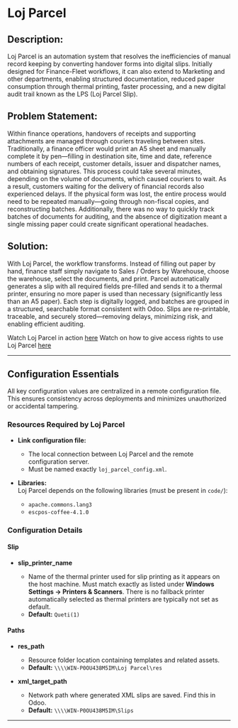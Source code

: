# Loj Parcel

## Description:

Loj Parcel is an automation system that resolves the inefficiencies of manual record keeping by converting handover forms into digital slips. Initially designed for Finance-Fleet workflows, it can also extend to Marketing and other departments, enabling structured documentation, reduced paper consumption through thermal printing, faster processing, and a new digital audit trail known as the LPS (Loj Parcel Slip).

## Problem Statement:

Within finance operations, handovers of receipts and supporting attachments are managed through couriers traveling between sites. Traditionally, a finance officer would print an A5 sheet and manually complete it by pen—filling in destination site, time and date, reference numbers of each receipt, customer details, issuer and dispatcher names, and obtaining signatures. This process could take several minutes, depending on the volume of documents, which caused couriers to wait. As a result, customers waiting for the delivery of financial records also experienced delays. If the physical form was lost, the entire process would need to be repeated manually—going through non-fiscal copies, and reconstructing batches. Additionally, there was no way to quickly track batches of documents for auditing, and the absence of digitization meant a single missing paper could create significant operational headaches.

## Solution:

With Loj Parcel, the workflow transforms. Instead of filling out paper by hand, finance staff simply navigate to Sales / Orders by Warehouse, choose the warehouse, select the documents, and print. Parcel automatically generates a slip with all required fields pre-filled and sends it to a thermal printer, ensuring no more paper is used than necessary (significantly less than an A5 paper). Each step is digitally logged, and batches are grouped in a structured, searchable format consistent with Odoo. Slips are re-printable, traceable, and securely stored—removing delays, minimizing risk, and enabling efficient auditing.

Watch Loj Parcel in action [here](https://youtu.be/EOdn9vTJO7A)
Watch on how to give access rights to use Loj Parcel [here](https://youtu.be/iSmlkO_qKys)

---

## Configuration Essentials

All key configuration values are centralized in a remote configuration file. This ensures consistency across deployments and minimizes unauthorized or accidental tampering.

### Resources Required by Loj Parcel

- **Link configuration file:**

  - The local connection between Loj Parcel and the remote configuration server.
  - Must be named exactly `loj_parcel_config.xml`.

- **Libraries:**  
  Loj Parcel depends on the following libraries (must be present in `code/`):

  - `apache.commons.lang3`
  - `escpos-coffee-4.1.0`

### Configuration Details

#### Slip

- **slip_printer_name**

  - Name of the thermal printer used for slip printing as it appears on the host machine. Must match exactly as listed under **Windows Settings → Printers & Scanners**. There is no fallback printer automatically selected as thermal printers are typically not set as default.
  - **Default:** `Queti(1)`

#### Paths

- **res_path**

  - Resource folder location containing templates and related assets.
  - **Default:** `\\\\WIN-P0OU438M5IM\Loj Parcel\res`

- **xml_target_path**

  - Network path where generated XML slips are saved. Find this in Odoo.
  - **Default:** `\\\\WIN-P0OU438M5IM\Slips`

---
